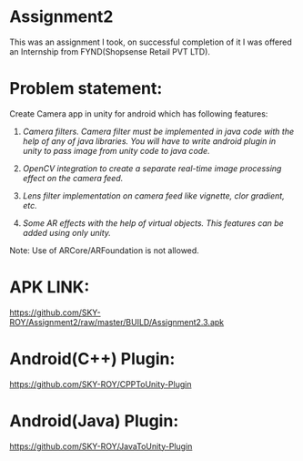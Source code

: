 # Assignment2
This was an assignment I took, on successful completion of it I was offered an Internship from FYND(Shopsense Retail PVT LTD). 
#

# Problem statement:
Create Camera app in unity for android which has following features:

1. *Camera filters. Camera filter must be implemented in java code with the help of any of java libraries. You will have to write android plugin in unity to pass image from unity code to java code.*

2. *OpenCV integration to create a separate real-time image processing effect on the camera feed.*

3. *Lens filter implementation on camera feed like vignette, clor gradient, etc.*

4. *Some AR effects with the help of virtual objects. This features can be added using only unity.*

Note: Use of ARCore/ARFoundation is not allowed.
#

# APK LINK: 
https://github.com/SKY-ROY/Assignment2/raw/master/BUILD/Assignment2.3.apk
#
# Android(C++) Plugin: 
https://github.com/SKY-ROY/CPPToUnity-Plugin
#
# Android(Java) Plugin: 
https://github.com/SKY-ROY/JavaToUnity-Plugin
#
